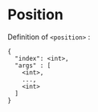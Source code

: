 # Position

Definition of `<position>` :

```
{
  "index": <int>,
  "args" : [
    <int>,
    ...,
    <int>
  ]
}
```
